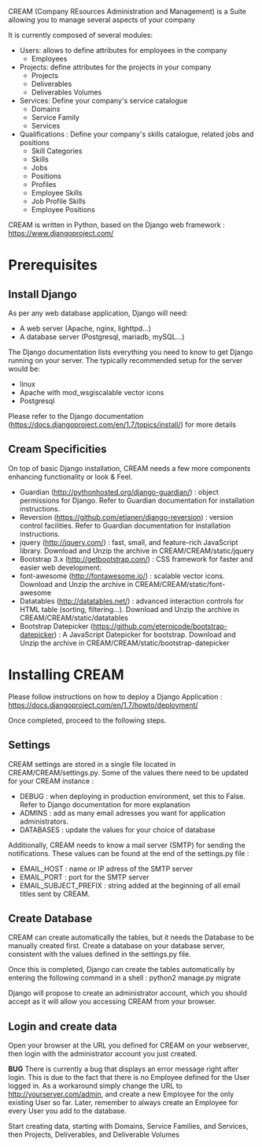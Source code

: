 CREAM (Company REsources Administration and Management) is a Suite allowing you to manage several aspects of your company

It is currently composed of several modules:
* Users: allows to define attributes for employees in the company
  * Employees
* Projects: define attributes for the projects in your company
  * Projects
  * Deliverables
  * Deliverables Volumes
* Services: Define your company's service catalogue
  * Domains
  * Service Family
  * Services
* Qualifications : Define your company's skills catalogue, related jobs and positions
  * Skill Categories
  * Skills
  * Jobs
  * Positions
  * Profiles
  * Employee Skills
  * Job Profile Skills
  * Employee Positions

CREAM is written in Python, based on the Django web framework : https://www.djangoproject.com/

# Prerequisites

## Install Django

As per any web database application, Django will need:
* A web server (Apache, nginx, lighttpd...)
* A database server (Postgresql, mariadb, mySQL...)

The Django documentation lists everything you need to know to get Django running on your server.
The typically recommended setup for the server would be:
* linux
* Apache with mod_wsgiscalable vector icons
* Postgresql

Please refer to the Django documentation (https://docs.djangoproject.com/en/1.7/topics/install/) for more details

## Cream Specificities

On top of basic Django installation, CREAM needs a few more components enhancing functionality or look & Feel.

* Guardian (http://pythonhosted.org/django-guardian/) : object permissions for Django. Refer to Guardian documentation for installation instructions.
* Reversion (https://github.com/etianen/django-reversion) : version control facilities. Refer to Guardian documentation for installation instructions. 
* jquery (http://jquery.com/) : fast, small, and feature-rich JavaScript library. Download and Unzip the archive in CREAM/CREAM/static/jquery
* Bootstrap 3.x (http://getbootstrap.com/) : CSS framework for faster and easier web development.
* font-awesome (http://fontawesome.io/) : scalable vector icons. Download and Unzip the archive in CREAM/CREAM/static/font-awesome
* Datatables (http://datatables.net/) : advanced interaction controls for HTML table (sorting, filtering...). Download and Unzip the archive in CREAM/CREAM/static/datatables
* Bootstrap Datepicker (https://github.com/eternicode/bootstrap-datepicker) : A JavaScript Datepicker for bootstrap. Download and Unzip the archive in CREAM/CREAM/static/bootstrap-datepicker

# Installing CREAM

Please follow instructions on how to deploy a Django Application : https://docs.djangoproject.com/en/1.7/howto/deployment/

Once completed, proceed to the following steps.

## Settings

CREAM settings are stored in a single file located in CREAM/CREAM/settings.py. Some of the values there need to be updated for your CREAM instance :
* DEBUG : when deploying in production environment, set this to False. Refer to Django documentation for more explanation
* ADMINS : add as many email adresses you want for application administrators.
* DATABASES : update the values for your choice of database

Additionally, CREAM needs to know a mail server (SMTP) for sending the notifications. These values can be found at the end of the settings.py file :
* EMAIL_HOST : name or IP adress of the SMTP server
* EMAIL_PORT : port for the SMTP server
* EMAIL_SUBJECT_PREFIX : string added at the beginning of all email titles sent by CREAM.

## Create Database

CREAM can create automatically the tables, but it needs the Database to be manually created first. Create a database on your database server, consistent with the values defined in the settings.py file.

Once this is completed, Django can create the tables automatically by entering the following command in a shell :
    python2 manage.py migrate

Django will propose to create an administrator account, which you should accept as it will allow you accessing CREAM from your browser.

## Login and create data

Open your browser at the URL you defined for CREAM on your webserver, then login with the administrator account you just created.

**BUG**
There is currently a bug that displays an error message right after login. This is due to the fact that there is no Employee defined for the User logged in. As a workaround simply change the URL to http://yourserver.com/admin, and create a new Employee for the only existing User so far.
Later, remember to always create an Employee for every User you add to the database.

Start creating data, starting with Domains, Service Families, and Services, then Projects, Deliverables, and Deliverable Volumes